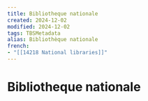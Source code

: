 ```yaml
---
title: Bibliotheque nationale
created: 2024-12-02
modified: 2024-12-02
tags: TBSMetadata
alias: Bibliothèque nationale
french:
- "[[14218 National libraries]]"
---
```

# Bibliotheque nationale
